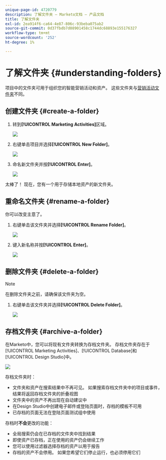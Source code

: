 ```yaml
---
unique-page-id: 4720779
description: 了解文件夹 — Marketo文档 — 产品文档
title: 了解文件夹
exl-id: 2ea914f6-ca64-4e87-806c-93beba075ab2
source-git-commit: 0d37fbdb7d08901458c1744dc68893e155176327
workflow-type: tm+mt
source-wordcount: '252'
ht-degree: 1%

---
```


# 了解文件夹 {#understanding-folders}

项目中的文件夹可用于组织您的智能营销活动和资产。 这些文件夹与[营销活动文件夹](/help/marketo/product-docs/core-marketo-concepts/miscellaneous/create-new-campaign-folder.md)不同。

## 创建文件夹 {#create-a-folder}

1. 转到&#x200B;**[!UICONTROL Marketing Activities]**&#x200B;区域。

   ![](assets/ma.png)

1. 右键单击项目并选择&#x200B;**[!UICONTROL New Folder]**。

   ![](assets/image2015-4-20-18-3a45-3a14.png)

1. 命名新文件夹并按&#x200B;**[!UICONTROL Enter]**。

   ![](assets/image2015-4-20-18-3a46-3a57.png)

太棒了！ 现在，您有一个用于存储本地资产的新文件夹。

## 重命名文件夹 {#rename-a-folder}

你可以改变主意了。

1. 右键单击该文件夹并选择&#x200B;**[!UICONTROL Rename Folder]**。

   ![](assets/image2015-4-20-18-3a49-3a10.png)

1. 键入新名称并按&#x200B;**[!UICONTROL Enter]**。

   ![](assets/image2015-4-20-18-3a52-3a30.png)

## 删除文件夹 {#delete-a-folder}

>[!NOTE]
>
>在删除文件夹之前，请确保该文件夹为空。

1. 右键单击该文件夹并选择&#x200B;**[!UICONTROL Delete Folder]**。

   ![](assets/image2015-4-20-18-3a55-3a51.png)

## 存档文件夹 {#archive-a-folder}

在Marketo中，您可以将现有文件夹转换为存档文件夹。 存档文件夹存在于[!UICONTROL Marketing Activities]、[!UICONTROL Database]和[!UICONTROL Design Studio]中。

![](assets/image2015-4-20-19-3a3-3a46.png)

存档文件夹时：

* 文件夹和资产在搜索结果中不再可见。 如果搜索存档文件夹中的项目或事件，结果将返回存档文件夹的折叠视图
* 文件夹中的资产不再出现在自动建议中
* 在Design Studio中创建电子邮件或登陆页面时，存档的模板不可用
* 已存档的页面无法在登陆页面测试组中使用

存档时&#x200B;**不会**&#x200B;更改的功能：

* 全局搜索仍会在已存档的文件夹中找到结果
* 即使资产已存档，正在使用的资产仍会继续工作
* 您可以使用过滤器选择存档的资产以用于报告
* 存档的资产不会停用。 如果您希望它们停止运行，也必须停用它们
